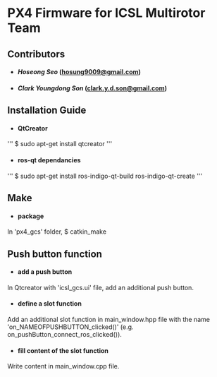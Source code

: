 # PX4 Firmware for ICSL Multirotor Team #

## Contributors ##
* #### *Hoseong Seo* (hosung9009@gmail.com) ####
* #### *Clark Youngdong Son* (clark.y.d.son@gmail.com) ####

## Installation Guide ##
* #### QtCreator ####
'''
$ sudo apt-get install qtcreator
'''
* #### ros-qt dependancies ####
'''
$ sudo apt-get install ros-indigo-qt-build ros-indigo-qt-create
'''

## Make ##
* #### package ####
In 'px4\_gcs' folder,
$ catkin_make

## Push button function ##
* #### add a push button ####
In Qtcreator with 'icsl_gcs.ui' file, add an additional push button.
* #### define a slot function ####
Add an additional slot function in main_window.hpp file with the name 'on_NAMEOFPUSHBUTTON_clicked()' (e.g. on_pushButton_connect_ros_clicked()).
* #### fill content of the slot function ####
Write content in main_window.cpp file.